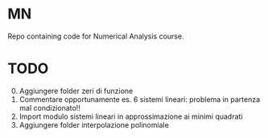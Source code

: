 # MN
Repo containing code for Numerical Analysis course.

# TODO
0. Aggiungere folder zeri di funzione
1. Commentare opportunamente es. 6 sistemi lineari: problema in partenza mal condizionato!!
2. Import modulo sistemi lineari in approssimazione ai minimi quadrati
3. Aggiungere folder interpolazione polinomiale
